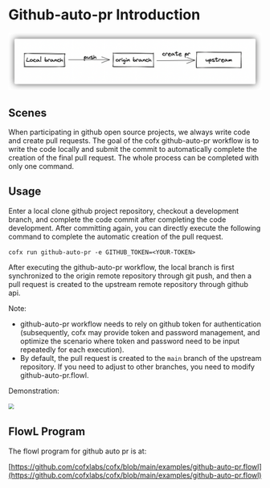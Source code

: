 # Github-auto-pr Introduction

<img src="assets/auto-pr.png" style="zoom:67%;" />

## Scenes

When participating in github open source projects, we always write code and create pull requests. The goal of the cofx github-auto-pr workflow is to write the code locally and submit the commit to automatically complete the creation of the final pull request. The whole process can be completed with only one command.

## Usage

Enter a local clone github project repository, checkout a development branch, and complete the code commit after completing the code development. After committing again, you can directly execute the following command to complete the automatic creation of the pull request.

```shell
cofx run github-auto-pr -e GITHUB_TOKEN=<YOUR-TOKEN>
````

After executing the github-auto-pr workflow, the local branch is first synchronized to the origin remote repository through git push, and then a pull request is created to the upstream remote repository through github api.

Note:

* github-auto-pr workflow needs to rely on github token for authentication (subsequently, cofx may provide token and password management, and optimize the scenario where token and password need to be input repeatedly for each execution).
* By default, the pull request is created to the `main` branch of the upstream repository. If you need to adjust to other branches, you need to modify github-auto-pr.flowl.

Demonstration:

<img src="assets/auto-pr-demo.png" style="zoom:67%;" />

## FlowL Program

The flowl program for github auto pr is at:

[https://github.com/cofxlabs/cofx/blob/main/examples/github-auto-pr.flowl](https://github.com/cofxlabs/cofx/blob/main/examples/github-auto-pr.flowl)